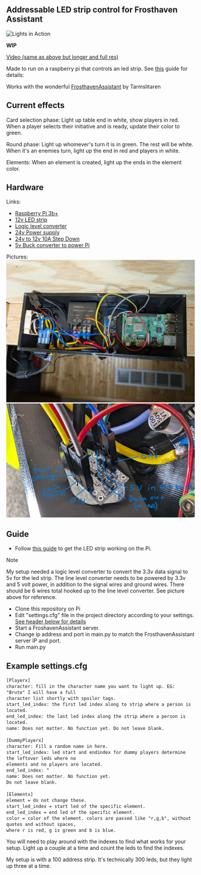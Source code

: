 ## Addressable LED strip control for Frosthaven Assistant

![Lights in Action](https://github.com/nicholas-st-parker/frosthaven_led_updater/blob/4ba176e09931a0256b2d651c34908fef847aafd1/media/table_working.gif)

**WIP**

[Video (same as above but longer and full res)](https://streamable.com/2la4t8)

Made to run on a raspberry pi that controls an led strip. See [this](https://learn.adafruit.com/neopixels-on-raspberry-pi/overview) guide for details: 

Works with the wonderful [FrosthavenAssistant](https://github.com/Tarmslitaren/FrosthavenAssistant) by Tarmslitaren 

## Current effects
Card selection phase: Light up table end in white, show players in red. When a player selects their initiative and is ready, update their color to green.

Round phase: Light up whomever's turn it is in green. The rest will be white. When it's an enemies turn, light up the end in red and players in white.

Elements: When an element is created, light up the ends in the element color.

## Hardware
Links:
- [Raspberry Pi 3b+](https://www.raspberrypi.com/products/raspberry-pi-3-model-b-plus/)
- [12v LED strip](https://www.amazon.com/BTF-LIGHTING-300LEDs-Addressable-Flexible-Non-waterproof/dp/B01CNL6K52?pd_rd_w=nRFHk&content-id=amzn1.sym.0c0e3277-1675-489c-a566-ea075b32087a&pf_rd_p=0c0e3277-1675-489c-a566-ea075b32087a&pf_rd_r=4ZGYHJ5A457XQB3MZMKR&pd_rd_wg=QBOrn&pd_rd_r=64e79d08-602f-4aee-b0ea-9b27f01763e5&pd_rd_i=B01CNL6K52&psc=1&ref_=pd_basp_d_rpt_ba_s_6_t)
- [Logic level converter](https://www.amazon.com/KeeYees-Channels-Converter-Bi-Directional-Shifter/dp/B07LG646VS?pd_rd_w=tlNdK&content-id=amzn1.sym.378a0f29-5acb-4c80-bc6e-087cd6806daf&pf_rd_p=378a0f29-5acb-4c80-bc6e-087cd6806daf&pf_rd_r=SAK4DYA6KJKSG28RVTH2&pd_rd_wg=5iHhp&pd_rd_r=ebded6a3-37b7-43ed-b50e-dff2204847aa&pd_rd_i=B07LG646VS&psc=1&ref_=pd_bap_d_grid_rp_0_1_ec_pr_sr_ppb_t)
- [24v Power supply](https://www.amazon.com/gp/product/B0B1CZYQF8/ref=ppx_yo_dt_b_search_asin_title?ie=UTF8&psc=1)
- [24v to 12v 10A Step Down](https://www.amazon.com/gp/product/B09X1ZG6K8/ref=ppx_yo_dt_b_search_asin_title?ie=UTF8&th=1)
- [5v Buck converter to power Pi](https://www.amazon.com/Adjustable-Converter-Step-Down-Regulator-Stabilizer/dp/B081N6WWJS/ref=sr_1_4?crid=BKM3NKJ34UQO&dib=eyJ2IjoiMSJ9.SOd-7SjAEiqFrIC5kk8Klvr4cwZvbwuGy7k38CwRIjGgfCH0cJyw-V4IOJw8V9os3CCWxN4zeJTYChccLOn96aQc6SKhZRSCbP1oMF3JOKFrOh093WhLg6MKsW1rYD7xrB4qgMOuyrN8M1lVwIQCYGItQaZgrdoZNOvoo3yObhFFJh212icWfTfD0_TnQhOTGESzXzbCXfUzsdtFDsYllyLqmYLfYntQ8bZpCmjbXpc36SXDHX1dCkobLKwGenh-0fuvAMPCqgDfN7zhB66rkmDn5B1Qbfm5hgvLpPa5fDs.DhpHcOSnusQ8FPHs1KDRHpcmYGaA4GEpHywDWQG36eE&dib_tag=se&keywords=5v+buck&qid=1721307067&sprefix=5v+buc%2Caps%2C126&sr=8-4)

Pictures:
![Electronics Box Setup](https://github.com/nicholas-st-parker/frosthaven_led_updater/blob/4ba176e09931a0256b2d651c34908fef847aafd1/media/electronics_setup.jpg)
![Logic Level Converter Setup](https://github.com/nicholas-st-parker/frosthaven_led_updater/blob/4ba176e09931a0256b2d651c34908fef847aafd1/media/line_level_setup.jpg)

## Guide
- Follow [this guide](https://learn.adafruit.com/neopixels-on-raspberry-pi/overview) to get the LED strip working on the Pi.
> [!NOTE]
> My setup needed a logic level converter to convert the 3.3v data signal to 5v for the led 
> strip. The line level converter needs to be powered by 3.3v and 5 volt power, in addition to 
> the signal wires and ground wires. There should be 6 wires total hooked up to the line level 
> converter. See picture above for reference.
- Clone this repository on Pi
- Edit "settings.cfg" file in the project directory according to your settings. [See header below for details](https://github.com/nicholas-st-parker/frosthaven_led_updater/tree/master?tab=readme-ov-file#example-settingscfg)
- Start a FroshavenAssistant server.
- Change ip address and port in main.py to match the FrosthavenAssistant server IP and port.
- Run main.py

## Example settings.cfg
```
[Playerx]
character: fill in the character name you want to light up. EG: "Brute" I will have a full 
character list shortly with spoiler tags.
start_led_index: the first led index along to strip where a person is located.
end_led_index: the last led index along the strip where a person is located.
name: Does not matter. No function yet. Do not leave blank.

[DummyPlayerx]
character: Fill a random name in here.
start_led_index: led start and endindex for dummy players determine the leftover leds where no 
elements and no players are located.
end_led_index: ^
name: Does not matter. No function yet.
Do not leave blank.

[Elementx]
element = do not change these.
start_led_index = start led of the specific element.
end_led_index = end led of the specific element.
color = color of the element. colors are passed like "r,g,b", without quotes and without spaces, 
where r is red, g is green and b is blue.
```

You will need to play around with the indexes to find what works for your setup. Light up a 
couple at a time and count the leds to find the indexes.

My setup is with a 100 address strip. It's technically 300 leds, but they light up three at a time.
